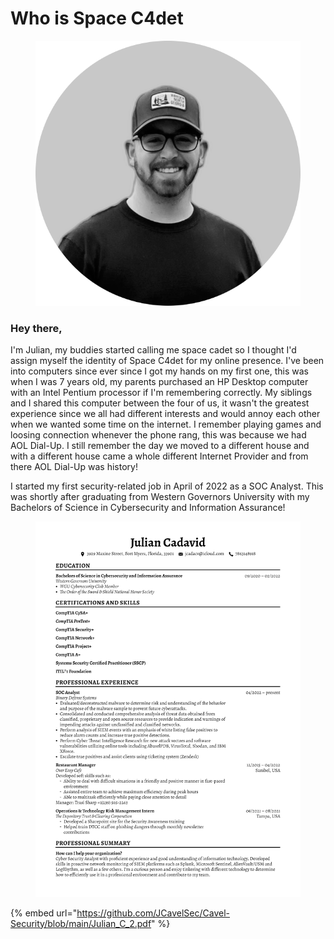 # Who is Space C4det

<figure><img src=".gitbook/assets/profile-pic (9).png" alt=""><figcaption></figcaption></figure>

### **Hey there,**

I'm Julian, my buddies started calling me space cadet so I thought I'd assign myself the identity of Space C4det for my online presence. I've been into computers since ever since I got my hands on my first one, this was when I was 7 years old, my parents purchased an HP Desktop computer with an Intel Pentium processor if I'm remembering correctly. My siblings and I shared this computer between the four of us, it wasn't the greatest experience since we all had different interests and would annoy each other when we wanted some time on the internet. I remember playing games and loosing connection whenever the phone rang, this was because we had AOL Dial-Up. I still remember the day we moved to a different house and with a different house came a whole different Internet Provider and from there AOL Dial-Up was history!

I started my first security-related job in April of 2022 as a SOC Analyst. This was shortly after graduating from Western Governors University with my Bachelors of Science in Cybersecurity and Information Assurance!

<figure><img src=".gitbook/assets/image.png" alt=""><figcaption></figcaption></figure>

{% embed url="https://github.com/JCavelSec/Cavel-Security/blob/main/Julian_C_2.pdf" %}
